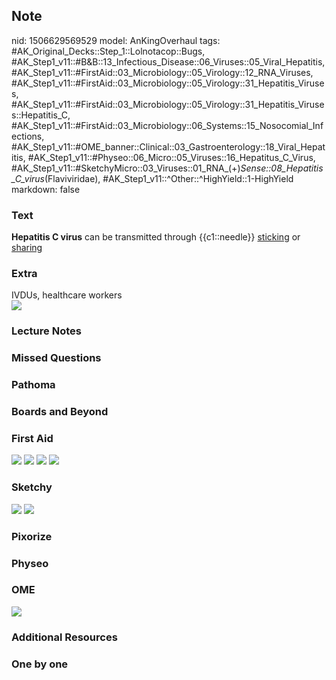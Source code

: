 ## Note
nid: 1506629569529
model: AnKingOverhaul
tags: #AK_Original_Decks::Step_1::Lolnotacop::Bugs, #AK_Step1_v11::#B&B::13_Infectious_Disease::06_Viruses::05_Viral_Hepatitis, #AK_Step1_v11::#FirstAid::03_Microbiology::05_Virology::12_RNA_Viruses, #AK_Step1_v11::#FirstAid::03_Microbiology::05_Virology::31_Hepatitis_Viruses, #AK_Step1_v11::#FirstAid::03_Microbiology::05_Virology::31_Hepatitis_Viruses::Hepatitis_C, #AK_Step1_v11::#FirstAid::03_Microbiology::06_Systems::15_Nosocomial_Infections, #AK_Step1_v11::#OME_banner::Clinical::03_Gastroenterology::18_Viral_Hepatitis, #AK_Step1_v11::#Physeo::06_Micro::05_Viruses::16_Hepatitus_C_Virus, #AK_Step1_v11::#SketchyMicro::03_Viruses::01_RNA_(+)_Sense::08_Hepatitis_C_virus_(Flaviviridae), #AK_Step1_v11::^Other::^HighYield::1-HighYield
markdown: false

### Text
<b>Hepatitis C virus</b> can be transmitted through {{c1::needle}}
<u>sticking</u> or <u>sharing</u>

### Extra
<div>
  IVDUs, healthcare workers
</div><img src="paste-26190710571462.jpg">

### Lecture Notes


### Missed Questions


### Pathoma


### Boards and Beyond


### First Aid
<img src="tmpylyys39d.png"> <img src="tmptp4eizye.png"> <img src=
"tmpa39gqdzw.png"> <img src="tmp0s1ivb2a.png">

### Sketchy
<img src="paste-72357314035715.jpg"> <img src=
"paste-e6aa44443cc2be97fe406e5dbb8c0a195665d974.png">

### Pixorize


### Physeo


### OME
<div class="ome-widget">
  <a href=
  "https://onlinemeded.org/spa/gastroenterology/viral-hepatitis/acquire?ref=anki">
  <img src="_OME_AnkiFlashcards_Lesson_5.png"></a>
</div>

### Additional Resources


### One by one

